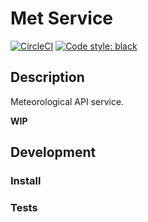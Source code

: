 # Met Service

[![CircleCI](https://circleci.com/gh/sam-atkins/met-service/tree/main.svg?style=svg)](https://circleci.com/gh/sam-atkins/met-service/tree/main)
<a href="https://github.com/ambv/black"><img alt="Code style: black" src="https://img.shields.io/badge/code%20style-black-000000.svg"></a>

## Description

Meteorological API service.

**WIP**

## Development

### Install

### Tests
